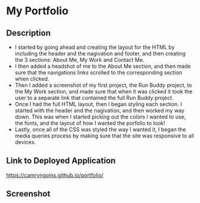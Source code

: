# My Portfolio

## Description

- I started by going ahead and creating the layout for the HTML by including the header and the nagivation and footer, and then creating the 3 sections: About Me, My Work and Contact Me. 
- I then added a headshot of me to the About Me section, and then made sure that the navigations links scrolled to the corresponding section when clicked. 
- Then I added a screenshot of my first project, the Run Buddy project, to the My Work section, and made sure that when it was clicked it took the user to a separate link that contained the full Run Buddy project. 
- Once I had the full HTML layout, then I began styling each section. I started with the header and the nagivation, and then worked my way down. This was when I started picking out the colors I wanted to use, the fonts, and the layout of how I wanted the porfolio to look!
- Lastly, once all of the CSS was styled the way I wanted it, I began the media queries process by making sure that the site was responsive to all devices. 

## Link to Deployed Application 

https://camryngoins.github.io/portfolio/

## Screenshot
